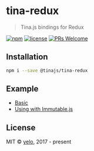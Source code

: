 # tina-redux
> Tina.js bindings for Redux

[![npm](https://img.shields.io/npm/v/@tinajs/tina-redux.svg?style=flat-square)](https://www.npmjs.com/package/@tinajs/tina-redux)
[![license](https://img.shields.io/github/license/tinajs/tina-redux.svg?style=flat-square)](./LICENSE)
[![PRs Welcome](https://img.shields.io/badge/PRs-welcome-brightgreen.svg?style=flat-square)](http://makeapullrequest.com)

## Installation
```bash
npm i --save @tinajs/tina-redux
```

## Example
- [Basic](example/readme.md)
- [Using with Immutable.js](https://github.com/tinajs/tina-examples/blob/master/packages/todomvc-lite-redux-immutable)

## License
MIT &copy; [yelo](https://github.com/tinajs), 2017 - present
